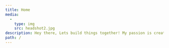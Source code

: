 ```yaml
---
title: Home
media:
  -
    type: img
    src: headshot2.jpg
description: Hey there, Lets build things together! My passion is creating fast responsive websites and applications. I'm currently based out of Sarasota, FL and Aiken, SC.
path: /
---
```

